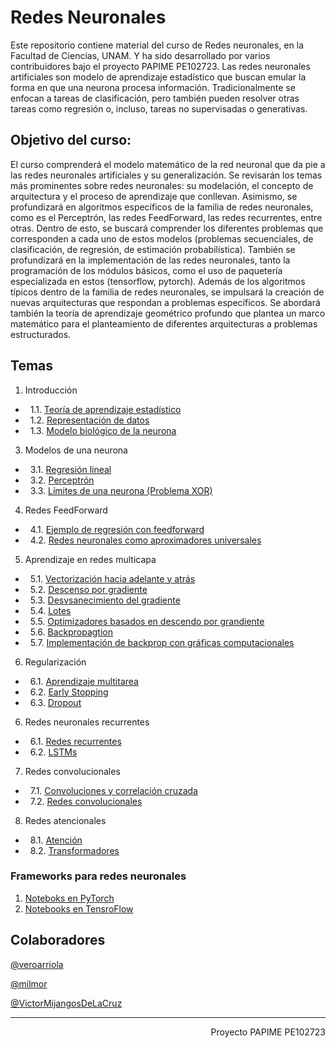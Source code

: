 # Redes Neuronales

Este repositorio contiene material del curso de Redes neuronales, en la Facultad de Ciencias, UNAM. Y ha sido desarrollado por varios contribuidores bajo el proyecto PAPIME PE102723.
Las redes neuronales artificiales son modelo de aprendizaje estadístico que buscan emular la forma en que una neurona procesa información. Tradicionalmente se enfocan a tareas de clasificación, pero también pueden resolver otras tareas como regresión o, incluso, tareas no supervisadas o generativas.

## Objetivo del curso: 
El curso comprenderá el modelo matemático de la red neuronal que da pie a las redes neuronales artificiales y su generalización. Se revisarán los temas más prominentes sobre redes neuronales: su modelación, el concepto de arquitectura y el proceso de aprendizaje que conllevan.
Asimismo, se profundizará en algoritmos específicos de la familia de redes neuronales, como es el Perceptrón, las redes FeedForward, las redes recurrentes, entre otras. Dentro de esto, se buscará comprender los diferentes problemas que corresponden a cada uno de estos modelos (problemas secuenciales, de clasificación, de regresión, de estimación probabilística).
También se profundizará en la implementación de las redes neuronales, tanto la programación de los módulos básicos, como el uso de paquetería especializada en estos (tensorflow, pytorch).
Además de los algoritmos típicos dentro de la familia de redes neuronales, se impulsará la creación de nuevas arquitecturas que respondan a problemas específicos. Se abordará también la teoría de aprendizaje geométrico profundo que plantea un marco matemático para el planteamiento de diferentes arquitecturas a problemas estructurados.

## Temas

1. Introducción
- &nbsp; 1.1. [Teoría de aprendizaje estadístico](https://victormijangosdelacruz.github.io/Redes-Neuronales/html/Introduccion/00AprendizajeMaquina.html)
- &nbsp; 1.2. [Representación de datos](https://victormijangosdelacruz.github.io/Redes-Neuronales/html/Introduccion/01RepresentacionDatos.html)
- &nbsp; 1.3. [Modelo biológico de la neurona](https://github.com/VictorMijangosDeLaCruz/Redes_Neuronales/blob/main/Notebooks/00%20Modelo%20de%20Hudgkin-Huxley)
3. Modelos de una neurona
- &nbsp; 3.1. [Regresión lineal](https://victormijangosdelacruz.github.io/Redes-Neuronales/html/neuronas/02Linear_regression.html)
- &nbsp; 3.2. [Perceptrón](https://victormijangosdelacruz.github.io/Redes-Neuronales/html/neuronas/03Perceptron.html)
- &nbsp; 3.3. [Límites de una neurona (Problema XOR)](https://victormijangosdelacruz.github.io/Redes-Neuronales/html/neuronas/04SolucionXOR.html)
4. Redes FeedForward
- &nbsp; 4.1. [Ejemplo de regresión con feedforward](https://victormijangosdelacruz.github.io/Redes-Neuronales/html/ffw/01FFWRegression.html)
- &nbsp; 4.2. [Redes neuronales como aproximadores universales](https://victormijangosdelacruz.github.io/Redes-Neuronales/html/ffw/02AproximadorUniversal.html)
5. Aprendizaje en redes multicapa
- &nbsp; 5.1. [Vectorización hacia adelante y atrás](https://victormijangosdelacruz.github.io/Redes-Neuronales/html/aprendizaje/01Vectorizacion.html)
- &nbsp; 5.2. [Descenso por gradiente](https://victormijangosdelacruz.github.io/Redes-Neuronales/html/aprendizaje/02GD.html)
- &nbsp; 5.3. [Desvsanecimiento del gradiente](https://victormijangosdelacruz.github.io/Redes-Neuronales/html/aprendizaje/03Desvanecimiento.html)
- &nbsp; 5.4. [Lotes](https://victormijangosdelacruz.github.io/Redes-Neuronales/html/aprendizaje/04Batches.html)
- &nbsp; 5.5. [Optimizadores basados en descendo por grandiente](https://victormijangosdelacruz.github.io/Redes-Neuronales/html/aprendizaje/05Optimizadores.html)
- &nbsp; 5.6. [Backpropagtion](https://victormijangosdelacruz.github.io/Redes-Neuronales/html/aprendizaje/06Backprop.html)
- &nbsp; 5.7. [Implementación de backprop con gráficas computacionales](https://victormijangosdelacruz.github.io/Redes-Neuronales/html/aprendizaje/07BackPropGraph.html)
6. Regularización
  - &nbsp; 6.1. [Aprendizaje multitarea](https://victormijangosdelacruz.github.io/Redes-Neuronales/html/regularizacion/01Multitarea.html)
  - &nbsp; 6.2. [Early Stopping](https://victormijangosdelacruz.github.io/Redes-Neuronales/html/regularizacion/02EarlyStopping.html)
  - &nbsp; 6.3. [Dropout](https://victormijangosdelacruz.github.io/Redes-Neuronales/html/regularizacion/03Dropout.html)
6. Redes neuronales recurrentes
- &nbsp; 6.1. [Redes recurrentes](https://victormijangosdelacruz.github.io/Redes-Neuronales/html/rnn/01RNN.html)
- &nbsp; 6.2. [LSTMs](https://victormijangosdelacruz.github.io/Redes-Neuronales/html/rnn/02LSTM.html)
7. Redes convolucionales
- &nbsp; 7.1. [Convoluciones y correlación cruzada](https://victormijangosdelacruz.github.io/Redes-Neuronales/html/conv/01Convolucion.html)
- &nbsp; 7.2. [Redes convolucionales](https://victormijangosdelacruz.github.io/Redes-Neuronales/html/conv/02ConvolutionalNetworks.html)
8. Redes atencionales
- &nbsp; 8.1. [Atención](https://victormijangosdelacruz.github.io/Redes-Neuronales/html/att/01Attention.html)
- &nbsp; 8.2. [Transformadores](https://victormijangosdelacruz.github.io/Redes-Neuronales/html/att/02Transfomer.html)

### Frameworks para redes neuronales
  1. [Noteboks en PyTorch](https://github.com/VictorMijangosDeLaCruz/Redes-Neuronales/tree/main/Notebooks/Torch)
  2. [Notebooks en TensroFlow](https://github.com/VictorMijangosDeLaCruz/Redes-Neuronales/tree/main/Notebooks/tensorflow)

## Colaboradores

[@veroarriola](https://github.com/veroarriola)

[@milmor](https://github.com/milmor)

[@VictorMijangosDeLaCruz](https://github.com/VictorMijangosDeLaCruz)


---------------------------------------------------------------------------------
<div style="text-align: right">Proyecto PAPIME PE102723</div>
